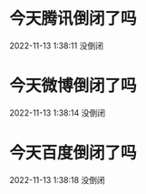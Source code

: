 # 今天腾讯倒闭了吗

2022-11-13 1:38:11 没倒闭

# 今天微博倒闭了吗

2022-11-13 1:38:14 没倒闭

# 今天百度倒闭了吗

2022-11-13 1:38:18 没倒闭

